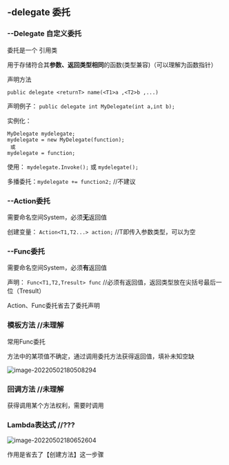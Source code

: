 ## -delegate 委托

### --Delegate 自定义委托

委托是一个 引用类

用于存储符合其**参数、返回类型相同**的函数(类型兼容)（可以理解为函数指针）



声明方法

`public delegate <returnT> name(<T1>a ,<T2>b ,...) `

声明例子： `public delegate int MyDelegate(int a,int b);`

实例化： 

```
MyDelegate mydelegate;
mydelegate = new MyDelegate(function);
 或 
mydelegate = function;
```

使用： `mydelegate.Invoke();` 或 `mydelegate();`



多播委托：`mydelegate += function2;` //不建议



### --Action委托

需要命名空间System，必须**无**返回值

创建变量： `Action<T1,T2...> action;`  //T即传入参数类型，可以为空



### --Func委托

需要命名空间System，必须**有**返回值

声明： `Func<T1,T2,Tresult> func`  //必须有返回值，返回类型放在尖括号最后一位（Tresult）



Action、Func委托省去了委托声明



### 模板方法 //未理解

常用Func委托

方法中的某项值不确定，通过调用委托方法获得返回值，填补未知空缺



![image-20220502180508294](https://s2.loli.net/2022/05/02/DZJMiaHuqOVsNYL.png)







### 回调方法 //未理解

获得调用某个方法权利，需要时调用



###   Lambda表达式 //???



![image-20220502180652604](https://s2.loli.net/2022/05/02/JOzy6B9dblv1NIu.png)

作用是省去了【创建方法】这一步骤